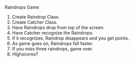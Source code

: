 Raindrops Game

1. Create Raindrop Class.
2. Create Catcher Class.
3. Have Raindrops drop from top of the screen.
4. Have Catcher recognize the Raindrops.
5. If it recognizes, Raindrop disappears and you get points.
6. As game goes on, Raindrops fall faster.
7. If you miss three raindrops, game over.
8. Highscores?
